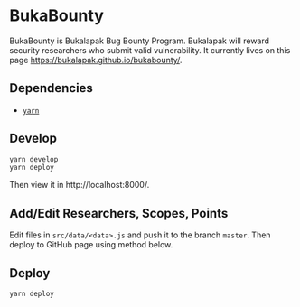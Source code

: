 # BukaBounty
BukaBounty is Bukalapak Bug Bounty Program. Bukalapak will reward security researchers who submit valid vulnerability. It currently lives on this page https://bukalapak.github.io/bukabounty/.

## Dependencies
- [`yarn`](https://yarnpkg.com/en/)

## Develop
```sh
yarn develop
yarn deploy
```

Then view it in http://localhost:8000/.

## Add/Edit Researchers, Scopes, Points
Edit files in `src/data/<data>.js` and push it to the branch `master`. Then deploy to GitHub page using method below.

## Deploy
```sh
yarn deploy
```
